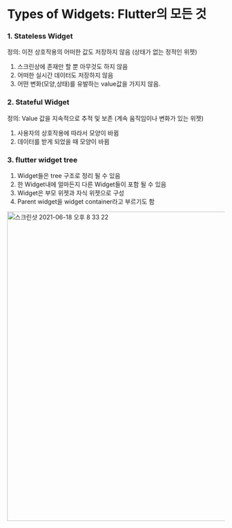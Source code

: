 # Types of Widgets: Flutter의 모든 것

<h3>1. Stateless Widget</h3>
정의: 이전 상호작용의 어떠한 값도 저장하지 않음 (상태가 없는 정적인 위젯)

1. 스크린상에 존재만 할 뿐 아무것도 하지 않음
2. 어떠한 실시간 데이터도 저장하지 않음
3. 어떤 변화(모양,상태)를 유발하는 value값을 가지지 않음.

<h3>2. Stateful Widget</h3>
정의: Value 값을 지속적으로 추적 및 보존 (계속 움직임이나 변화가 있는 위젯)

1. 사용자의 상호작용에 따라서 모양이 바뀜
2. 데이터를 받게 되었을 때 모양이 바뀜

<h3>3. flutter widget tree</h3>

1. Widget들은 tree 구조로 정리 될 수 있음
2. 한 Widget내에 얼마든지 다른 Widget들이 포함 될 수 있음 
3. Widget은 부모 위젯과 자식 위젯으로 구성
4. Parent widget을 widget container라고 부르기도 함
<img width="717" alt="스크린샷 2021-06-18 오후 8 33 22" src="https://user-images.githubusercontent.com/74492426/122554828-6ee1af00-d074-11eb-9bc7-e2a0707e02aa.png">

